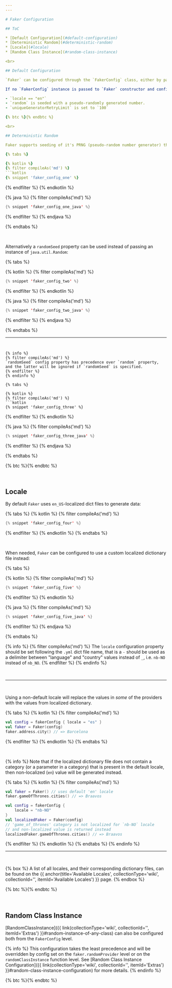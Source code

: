 ```yaml
---
---

# Faker Configuration

## ToC

* [Default Configuration](#default-configuration)
* [Deterministic Random](#deterministic-random)
* [Locale](#locale)
* [Random Class Instance](#random-class-instance)

<br>

## Default Configuration

`Faker` can be configured through the `FakerConfig` class, either by passing an instance of `FakerConfig` directly, or  

If no `FakerConfig` instance is passed to `Faker` constructor and configuration is not set through the `faker` builder DSL, then default configuration will be used:

- `locale == "en"`
- `random` is seeded with a pseudo-randomly generated number.
- `uniqueGeneratorRetryLimit` is set to `100`

{% btc %}{% endbtc %}

<br>

## Deterministic Random

Faker supports seeding of it's PRNG (pseudo-random number generator) through `FakerConfig` to provide deterministic output of repeated function invocations.

{% tabs %}

{% kotlin %}
{% filter compileAs('md') %}
```kotlin
{% snippet 'faker_config_one' %}
```
{% endfilter %}
{% endkotlin %}

{% java %}
{% filter compileAs('md') %}
```java
{% snippet 'faker_config_one_java' %}
```
{% endfilter %}
{% endjava %}

{% endtabs %}

<br>

Alternatively a `randomSeed` property can be used instead of passing an instance of `java.util.Random`:

{% tabs %}

{% kotlin %}
{% filter compileAs('md') %}
```kotlin
{% snippet 'faker_config_two' %}
```
{% endfilter %}
{% endkotlin %}

{% java %}
{% filter compileAs('md') %}
```java
{% snippet 'faker_config_two_java' %}
```
{% endfilter %}
{% endjava %}

{% endtabs %}

---
```


{% info %}
{% filter compileAs('md') %}
`randomSeed` config property has precedence over `random` property, and the latter will be ignored if `randomSeed` is specified.
{% endfilter %}
{% endinfo %}

{% tabs %}

{% kotlin %}
{% filter compileAs('md') %}
```kotlin
{% snippet 'faker_config_three' %}
```
{% endfilter %}
{% endkotlin %}

{% java %}
{% filter compileAs('md') %}
```java
{% snippet 'faker_config_three_java' %}
```
{% endfilter %}
{% endjava %}

{% endtabs %}

{% btc %}{% endbtc %}

<br>

## Locale

By default `Faker` uses `en_US`-localized dict files to generate data:

{% tabs %}
{% kotlin %}
{% filter compileAs('md') %}
```kotlin
{% snippet 'faker_config_four' %}
```
{% endfilter %}
{% endkotlin %}
{% endtabs %}

<br>

When needed, `Faker` can be configured to use a custom localized dictionary file instead:

{% tabs %}

{% kotlin %}
{% filter compileAs('md') %}
```kotlin
{% snippet 'faker_config_five' %}
```
{% endfilter %}
{% endkotlin %}

{% java %}
{% filter compileAs('md') %}
```java
{% snippet 'faker_config_five_java' %}
```
{% endfilter %}
{% endjava %}

{% endtabs %}

{% info %}
{% filter compileAs('md') %}
The `locale` configuration property should be set following the `.yml` dict file name, that is a `-` should be used as a delimiter between "language" and "country" values instead of `_`, i.e. `nb-NO` instead of `nb_NO`.
{% endfilter %}
{% endinfo %}

<br>

---

<br>

Using a non-default locale will replace the values in _some_ of the providers with the values from localized dictionary.

{% tabs %}
{% kotlin %}
{% filter compileAs('md') %}
```kotlin
val config = fakerConfig { locale = "es" }
val faker = Faker(config)
faker.address.city() // => Barcelona
```
{% endfilter %}
{% endkotlin %}
{% endtabs %}

<br>

{% info %}
Note that if the localized dictionary file does not contain a category (or a parameter in a category)
that is present in the default locale, then non-localized (`en`) value will be generated instead.

{% tabs %}
{% kotlin %}
{% filter compileAs('md') %}
```kotlin
val faker = Faker() // uses default 'en' locale
faker.gameOfThrones.cities() // => Braavos

val config = fakerConfig {
    locale = "nb-NO"
}
val localizedFaker = Faker(config)
// 'game_of_thrones' category is not localized for `nb-NO` locale
// and non-localized value is returned instead
localizedFaker.gameOfThrones.cities() // => Braavos
```
{% endfilter %}
{% endkotlin %}
{% endtabs %}
{% endinfo %}

---

<br>

{% box %}
A list of all locales, and their corresponding dictionary files, can be found on the {{ anchor(title='Available Locales', collectionType='wiki', collectionId='', itemId='Available Locales') }} page.
{% endbox %}

{% btc %}{% endbtc %}

<br>

## Random Class Instance

[RandomClassInstance]({{ link(collectionType='wiki', collectionId='', itemId='Extras') }}#random-instance-of-any-class) can also be configured both from the `FakerConfig` level.

{% info %}
This configuration takes the least precedence and will be overridden by config set on the `faker.randomProvider` level or on the `randomClassInstance` function level.
See [Random Class Instance Configuration]({{ link(collectionType='wiki', collectionId='', itemId='Extras') }}#random-class-instance-configuration) for more details. 
{% endinfo %}

{% btc %}{% endbtc %}

<br>
